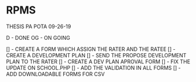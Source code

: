 # RPMS

THESIS PA POTA 09-26-19

D - DONE
OG - ON GOING

[] - CREATE A FORM WHICH ASSIGN THE RATER AND THE RATEE
[] - CREATE A DEVELOPMENT PLAN
[] - SEND THE PROPOSE DEVELOPMENT PLAN TO THE RATER
[] - CREATE A DEV PLAN APROVAL FORM
[] - FIX THE UPDATE ON SCHOOL.PHP
[] - ADD THE VALIDATION IN ALL FORMS
[] - ADD DOWNLOADABLE FORMS FOR CSV
